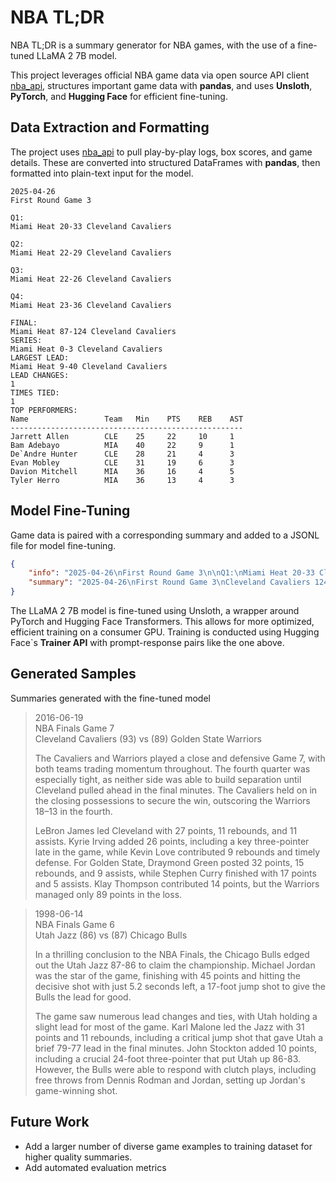 # NBA TL;DR
NBA TL;DR is a summary generator for NBA games, with the use of a fine-tuned LLaMA 2 7B model.

This project leverages official NBA game data via open source API client [nba_api](https://github.com/swar/nba_api), structures important game data with **pandas**, and uses **Unsloth**, **PyTorch**, and **Hugging Face** for efficient fine-tuning.

## Data Extraction and Formatting

The project uses [nba_api](https://github.com/swar/nba_api) to pull play-by-play logs, box scores, and game details. These are converted into structured DataFrames with **pandas**, then formatted into plain-text input for the model.

```text 
2025-04-26
First Round Game 3

Q1:
Miami Heat 20-33 Cleveland Cavaliers

Q2:
Miami Heat 22-29 Cleveland Cavaliers

Q3:
Miami Heat 22-26 Cleveland Cavaliers

Q4:
Miami Heat 23-36 Cleveland Cavaliers

FINAL:
Miami Heat 87-124 Cleveland Cavaliers
SERIES:
Miami Heat 0-3 Cleveland Cavaliers
LARGEST LEAD:
Miami Heat 9-40 Cleveland Cavaliers
LEAD CHANGES:
1
TIMES TIED: 
1
TOP PERFORMERS:
Name                 Team   Min    PTS    REB    AST   
----------------------------------------------------
Jarrett Allen        CLE    25     22     10     1     
Bam Adebayo          MIA    40     22     9      1     
De`Andre Hunter      CLE    28     21     4      3     
Evan Mobley          CLE    31     19     6      3     
Davion Mitchell      MIA    36     16     4      5     
Tyler Herro          MIA    36     13     4      3 
```

## Model Fine-Tuning
Game data is paired with a corresponding summary and added to a JSONL file for model fine-tuning.

```json
{
    "info": "2025-04-26\nFirst Round Game 3\n\nQ1:\nMiami Heat 20-33 Cleveland Cavaliers\n\nQ2:\nMiami Heat 22-29 Cleveland Cavaliers\n\nQ3:\nMiami Heat 22-26 Cleveland Cavaliers\n\nQ4:\nMiami Heat 23-36 Cleveland Cavaliers\n\nFINAL:\nMiami Heat 87-124 Cleveland Cavaliers\nSERIES:\nMiami Heat 0-3 Cleveland Cavaliers\nLARGEST LEAD:\nMiami Heat 9-40 Cleveland Cavaliers\nLEAD CHANGES:\n1\nTIMES TIED: \n1\nTOP PERFORMERS:\nName                 Team   Min    PTS    REB    AST   \n----------------------------------------------------\nJarrett Allen        CLE    25     22     10     1     \nBam Adebayo          MIA    40     22     9      1     \nDe`Andre Hunter      CLE    28     21     4      3     \nEvan Mobley          CLE    31     19     6      3     \nDavion Mitchell      MIA    36     16     4      5     \nTyler Herro          MIA    36     13     4      3", 
    "summary": "2025-04-26\nFirst Round Game 3\nCleveland Cavaliers 124-87 Miami Heat\n\nThe Cavaliers dominated Game 3 with a 124–87 win over the Heat, seizing a 3–0 series lead. Cleveland outscored Miami in every quarter and built a lead as large as 40 points, putting the game out of reach early and maintaining control throughout.\n\nJarrett Allen led Cleveland with 22 points and 10 rebounds in 25 minutes. De`Andre Hunter added 21 points and 3 assists, while Evan Mobley contributed 19 points and 6 boards. Bam Adebayo paced Miami with 22 points and 9 rebounds. Davion Mitchell finished with 16 points and 5 assists, and Tyler Herro scored 13.\n\nCleveland leads the series 3–0."
}
```

The LLaMA 2 7B model is fine-tuned using Unsloth, a wrapper around PyTorch and Hugging Face Transformers. This allows for more optimized, efficient training on a consumer GPU. Training is conducted using Hugging Face`s **Trainer API** with prompt-response pairs like the one above.

## Generated Samples
Summaries generated with the fine-tuned model
 
>2016-06-19  
>NBA Finals Game 7  
>Cleveland Cavaliers (93) vs (89) Golden State Warriors  
>
> The Cavaliers and Warriors played a close and defensive Game 7, with both teams trading momentum throughout. The fourth quarter was especially tight, as neither side was able to build separation until Cleveland pulled ahead in the final minutes. The Cavaliers held on in the closing possessions to secure the win, outscoring the Warriors 18–13 in the fourth.
>
> LeBron James led Cleveland with 27 points, 11 rebounds, and 11 assists. Kyrie Irving added 26 points, including a key three-pointer late in the game, while Kevin Love contributed 9 rebounds and timely defense. For Golden State, Draymond Green posted 32 points, 15 rebounds, and 9 assists, while Stephen Curry finished with 17 points and 5 assists. Klay Thompson contributed 14 points, but the Warriors managed only 89 points in the loss.

> 1998-06-14  
>NBA Finals Game 6  
>Utah Jazz (86) vs (87) Chicago Bulls  
>
> In a thrilling conclusion to the NBA Finals, the Chicago Bulls edged out the Utah Jazz 87-86 to claim the championship. Michael Jordan was the star of the game, finishing with 45 points and hitting the decisive shot with just 5.2 seconds left, a 17-foot jump shot to give the Bulls the lead for good.
>
> The game saw numerous lead changes and ties, with Utah holding a slight lead for most of the game. Karl Malone led the Jazz with 31 points and 11 rebounds, including a critical jump shot that gave Utah a brief 79-77 lead in the final minutes. John Stockton added 10 points, including a crucial 24-foot three-pointer that put Utah up 86-83. However, the Bulls were able to respond with clutch plays, including free throws from Dennis Rodman and Jordan, setting up Jordan's game-winning shot.
> 

## Future Work
- Add a larger number of diverse game examples to training dataset for higher quality summaries.
- Add automated evaluation metrics